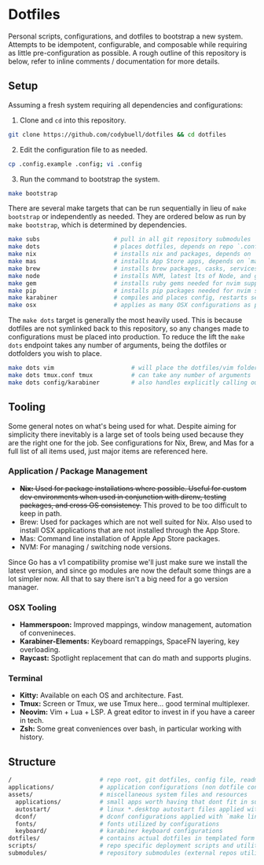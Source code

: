 Dotfiles
========

Personal scripts, configurations, and dotfiles to bootstrap a new system.
Attempts to be idempotent, configurable, and composable while requiring as
little pre-configuration as possible. A rough outline of this repository is
below, refer to inline comments / documentation for more details.

Setup
-----

Assuming a fresh system requiring all dependencies and configurations:

1. Clone and `cd` into this repository.
  ```bash
  git clone https://github.com/codybuell/dotfiles && cd dotfiles
  ```
2. Edit the configuration file to as needed.
  ```bash
  cp .config.example .config; vi .config
  ```
3. Run the command to bootstrap the system.
  ```bash
  make bootstrap
  ```

There are several make targets that can be run sequentially in lieu of `make
bootstrap` or independently as needed. They are ordered below as run by `make
bootstrap`, which is determined by dependencies.
```bash
make subs                     # pull in all git repository submodules
make dots                     # places dotfiles, depends on repo `.config` file
make nix                      # installs nix and packages, depends on `make dots`
make mas                      # installs App Store apps, depends on `make nix`
make brew                     # installs brew packages, casks, services
make node                     # installs NVM, latest lts of Node, and global node packages
make gem                      # installs ruby gems needed for nvim support etc
make pip                      # installs pip packages needed for nvim support etc
make karabiner                # compiles and places config, restarts service, depends on node
make osx                      # applies as many OSX configurations as possible via cli
```
The `make dots` target is generally the most heavily used. This is because
dotfiles are not symlinked back to this repository, so any changes made to
configurations must be placed into production. To reduce the lift the `make
dots` endpoint takes any number of arguments, being the dotfiles or dotfolders
you wish to place.
```bash
make dots vim                      # will place the dotfiles/vim folder to ~/.vim
make dots tmux.conf tmux           # can take any number of arguments
make dots config/karabiner         # also handles explicitly calling out a sub path
```
Tooling
-------

Some general notes on what's being used for what. Despite aiming for simplicity
there inevitably is a large set of tools being used because they are the right
one for the job. See configurations for Nix, Brew, and Mas for a full list of
all items used, just major items are referenced here.

### Application / Package Management

- ~~__Nix:__ Used for package installations where possible. Useful for custom dev
  environments when used in conjunction with direnv, testing packages, and
  cross OS consistency.~~ This proved to be too difficult to keep in path.
- Brew: Used for packages which are not well suited for Nix. Also used to
  install OSX applications that are not installed through the App Store.
- Mas: Command line installation of Apple App Store packages.
- NVM: For managing / switching node versions.

Since Go has a v1 compatibility promise we'll just make sure we install the
latest version, and since go modules are now the default some things are a lot
simpler now. All that to say there isn't a big need for a go version manager.

### OSX Tooling

- __Hammerspoon:__ Improved mappings, window management, automation of convenineces.
- __Karabiner-Elements:__ Keyboard remappings, SpaceFN layering, key overloading.
- __Raycast:__ Spotlight replacement that can do math and supports plugins.

### Terminal

- __Kitty:__ Available on each OS and architecture. Fast.
- __Tmux:__ Screen or Tmux, we use Tmux here... good terminal multiplexer.
- __Neovim:__ Vim + Lua + LSP. A great editor to invest in if you have a career in tech.
- __Zsh:__ Some great conveniences over bash, in particular working with history.

Structure
---------
```bash
/                         # repo root, git dotfiles, config file, readme, makefile
applications/             # application configurations (non dotfile configs)
assets/                   # miscellaneous system files and resources
  applications/           # small apps worth having that dont fit in submodules or ~/.shell/bin
  autostart/              # linux *.desktop autostart files applied with `make linux`
  dconf/                  # dconf configurations applied with `make linux`
  fonts/                  # fonts utilized by configurations
  keyboard/               # karabiner keyboard configurations
dotfiles/                 # contains actual dotfiles in templated form
scripts/                  # repo specific deployment scripts and utilities
submodules/               # repository submodules (external repos utilized by configurations)
```
